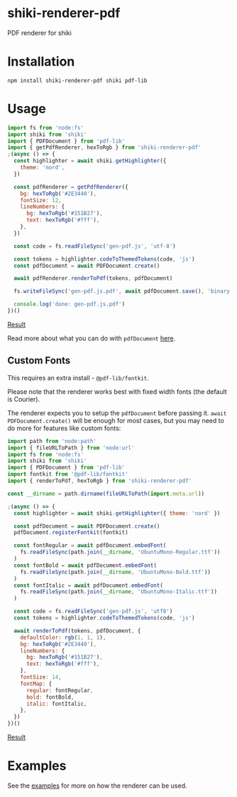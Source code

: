 # shiki-renderer-pdf

PDF renderer for shiki

# Installation

```shell
npm install shiki-renderer-pdf shiki pdf-lib
```

# Usage

```js
import fs from 'node:fs'
import shiki from 'shiki'
import { PDFDocument } from 'pdf-lib'
import { getPdfRenderer, hexToRgb } from 'shiki-renderer-pdf'
;(async () => {
  const highlighter = await shiki.getHighlighter({
    theme: 'nord',
  })

  const pdfRenderer = getPdfRenderer({
    bg: hexToRgb('#2E3440'),
    fontSize: 12,
    lineNumbers: {
      bg: hexToRgb('#151B27'),
      text: hexToRgb('#fff'),
    },
  })

  const code = fs.readFileSync('gen-pdf.js', 'utf-8')

  const tokens = highlighter.codeToThemedTokens(code, 'js')
  const pdfDocument = await PDFDocument.create()

  await pdfRenderer.renderToPdf(tokens, pdfDocument)

  fs.writeFileSync('gen-pdf.js.pdf', await pdfDocument.save(), 'binary')

  console.log('done: gen-pdf.js.pdf')
})()
```

[Result](https://github.com/sachinraja/shiki-renderer-pdf/blob/main/examples/_readme.pdf)

Read more about what you can do with `pdfDocument` [here](https://pdf-lib.js.org/).

## Custom Fonts

This requires an extra install - `@pdf-lib/fontkit`.

Please note that the renderer works best with fixed width fonts (the default is Courier).

The renderer expects you to setup the `pdfDocument` before passing it. `await PDFDocument.create()` will be enough for most cases, but you may need to do more for features like custom fonts:

```js
import path from 'node:path'
import { fileURLToPath } from 'node:url'
import fs from 'node:fs'
import shiki from 'shiki'
import { PDFDocument } from 'pdf-lib'
import fontkit from '@pdf-lib/fontkit'
import { renderToPdf, hexToRgb } from 'shiki-renderer-pdf'

const __dirname = path.dirname(fileURLToPath(import.meta.url))

;(async () => {
  const highlighter = await shiki.getHighlighter({ theme: 'nord' })

  const pdfDocument = await PDFDocument.create()
  pdfDocument.registerFontkit(fontkit)

  const fontRegular = await pdfDocument.embedFont(
    fs.readFileSync(path.join(__dirname, 'UbuntuMono-Regular.ttf'))
  )
  const fontBold = await pdfDocument.embedFont(
    fs.readFileSync(path.join(__dirname, 'UbuntuMono-Bold.ttf'))
  )
  const fontItalic = await pdfDocument.embedFont(
    fs.readFileSync(path.join(__dirname, 'UbuntuMono-Italic.ttf'))
  )

  const code = fs.readFileSync('gen-pdf.js', 'utf8')
  const tokens = highlighter.codeToThemedTokens(code, 'js')

  await renderToPdf(tokens, pdfDocument, {
    defaultColor: rgb(1, 1, 1),
    bg: hexToRgb('#2E3440'),
    lineNumbers: {
      bg: hexToRgb('#151B27'),
      text: hexToRgb('#fff'),
    },
    fontSize: 14,
    fontMap: {
      regular: fontRegular,
      bold: fontBold,
      italic: fontItalic,
    },
  })
})()
```

[Result](https://github.com/sachinraja/shiki-renderer-pdf/blob/main/examples/custom-font.pdf)

# Examples

See the [examples](https://github.com/sachinraja/shiki-renderer-pdf/tree/main/examples) for more on how the renderer can be used.
